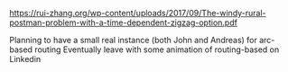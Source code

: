 https://rui-zhang.org/wp-content/uploads/2017/09/The-windy-rural-postman-problem-with-a-time-dependent-zigzag-option.pdf

Planning to have a small real instance (both John and Andreas) for arc-based routing
Eventually leave with some animation of routing-based on Linkedin
